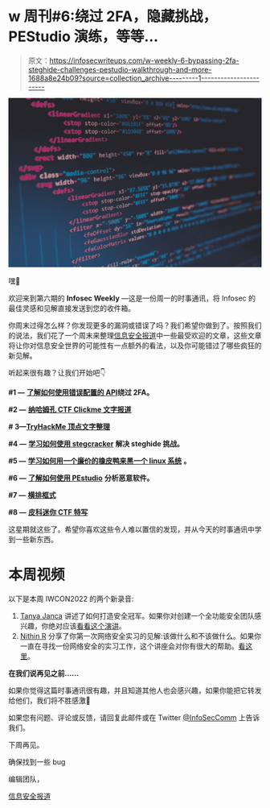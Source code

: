 # w 周刊#6:绕过 2FA，隐藏挑战，PEStudio 演练，等等…

> 原文：<https://infosecwriteups.com/w-weekly-6-bypassing-2fa-steghide-challenges-pestudio-walkthrough-and-more-1688a8e24b09?source=collection_archive---------1----------------------->

![](img/9ab1fdc3d3463d22950eaeae731b09ae.png)

嘿👋

欢迎来到第六期的 **Infosec Weekly** —这是一份周一的时事通讯，将 Infosec 的最佳灵感和见解直接发送到您的收件箱。

你周末过得怎么样？你发现更多的漏洞或错误了吗？我们希望你做到了。按照我们的说法，我们花了一个周末来整理[信息安全报道](https://infosecwriteups.com/)中一些最受欢迎的文章，这些文章将让你对信息安全世界的可能性有一点额外的看法，以及你可能错过了哪些疯狂的新见解。

听起来很有趣？让我们开始吧👇

**#1 —** [**了解如何使用错误配置的 API**](/how-i-bypass-2fa-while-resetting-password-3f73bf665728)**绕过 2FA。**

**#2 —** [**纳哈姆孔 CTF Clickme 文字报道**](/nahamcon-ctf-2022-write-up-click-me-android-challenge-63ccba7cb663)

**# 3—**[**TryHackMe 顶点文字整理**](/vulnerability-capstone-tryhackme-b0e520720dcf)

**#4 —** [**学习如何使用 stegcracker**](/steganography-ctfs-73f7b310b1f7) **解决 steghide 挑战。**

**#5 —** [**学习如何用一个廉价的橡皮鸭来黑一个 linux 系统**](/hack-a-linux-desktop-with-the-cheapest-usb-rubber-ducky-and-the-android-terminal-termux-d8ec62ad25ac) **。**

**#6 —** [**了解如何使用 PEstudio**](/practical-malware-analysis-lab-part-i-12e39598a77) **分析恶意软件。**

**#7 —** [**横排框式**](/horizontall-from-hackthebox-detailed-walkthrough-f66f7193e70)

**#8 —** [**皮科迷你 CTF 特写**](/beginner-picomini-ctf-2022-writeup-94174d0ea64b)

这星期就这些了。希望你喜欢这些令人难以置信的发现，并从今天的时事通讯中学到一些新东西。

# 本周视频

以下是本周 IWCON2022 的两个新录音:

1.  [Tanya Janca](https://twitter.com/shehackspurple) 讲述了如何打造安全冠军。如果你对创建一个全功能安全团队感兴趣，你绝对应该[看看这个演讲](https://youtu.be/WkntURLG0Tk)。
2.  [Nithin R](https://twitter.com/thebinarybot) 分享了你第一次网络安全实习的见解:该做什么和不该做什么。如果你一直在寻找一份网络安全的实习工作，这个讲座会对你有很大的帮助。[看这里](https://www.youtube.com/watch?v=5mrWECCNEDY)。

**在我们说再见之前……**

如果你觉得这篇时事通讯很有趣，并且知道其他人也会感兴趣，如果你能把它转发给他们，我们将不胜感激📨

如果您有问题、评论或反馈，请回复此邮件或在 Twitter [@InfoSecComm](https://twitter.com/InfoSecComm) 上告诉我们。

下周再见。

确保找到一些 bug

编辑团队，

[信息安全报道](https://infosecwriteups.com/)
